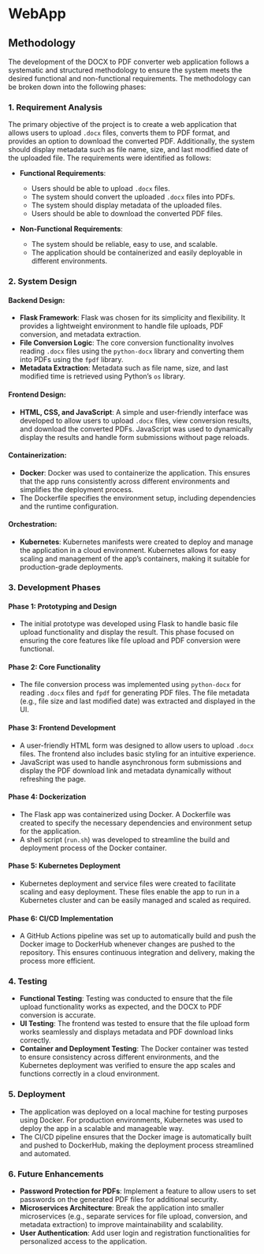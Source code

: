 # WebApp


## **Methodology**

The development of the DOCX to PDF converter web application follows a systematic and structured methodology to ensure the system meets the desired functional and non-functional requirements. The methodology can be broken down into the following phases:

### **1. Requirement Analysis**

The primary objective of the project is to create a web application that allows users to upload `.docx` files, converts them to PDF format, and provides an option to download the converted PDF. Additionally, the system should display metadata such as file name, size, and last modified date of the uploaded file. The requirements were identified as follows:

- **Functional Requirements**:
  - Users should be able to upload `.docx` files.
  - The system should convert the uploaded `.docx` files into PDFs.
  - The system should display metadata of the uploaded files.
  - Users should be able to download the converted PDF files.

- **Non-Functional Requirements**:
  - The system should be reliable, easy to use, and scalable.
  - The application should be containerized and easily deployable in different environments.

### **2. System Design**

#### **Backend Design**:
- **Flask Framework**: Flask was chosen for its simplicity and flexibility. It provides a lightweight environment to handle file uploads, PDF conversion, and metadata extraction.
- **File Conversion Logic**: The core conversion functionality involves reading `.docx` files using the `python-docx` library and converting them into PDFs using the `fpdf` library.
- **Metadata Extraction**: Metadata such as file name, size, and last modified time is retrieved using Python’s `os` library.

#### **Frontend Design**:
- **HTML, CSS, and JavaScript**: A simple and user-friendly interface was developed to allow users to upload `.docx` files, view conversion results, and download the converted PDFs. JavaScript was used to dynamically display the results and handle form submissions without page reloads.

#### **Containerization**:
- **Docker**: Docker was used to containerize the application. This ensures that the app runs consistently across different environments and simplifies the deployment process.
- The Dockerfile specifies the environment setup, including dependencies and the runtime configuration.

#### **Orchestration**:
- **Kubernetes**: Kubernetes manifests were created to deploy and manage the application in a cloud environment. Kubernetes allows for easy scaling and management of the app’s containers, making it suitable for production-grade deployments.

### **3. Development Phases**

#### **Phase 1: Prototyping and Design**
- The initial prototype was developed using Flask to handle basic file upload functionality and display the result. This phase focused on ensuring the core features like file upload and PDF conversion were functional.

#### **Phase 2: Core Functionality**
- The file conversion process was implemented using `python-docx` for reading `.docx` files and `fpdf` for generating PDF files. The file metadata (e.g., file size and last modified date) was extracted and displayed in the UI.

#### **Phase 3: Frontend Development**
- A user-friendly HTML form was designed to allow users to upload `.docx` files. The frontend also includes basic styling for an intuitive experience.
- JavaScript was used to handle asynchronous form submissions and display the PDF download link and metadata dynamically without refreshing the page.

#### **Phase 4: Dockerization**
- The Flask app was containerized using Docker. A Dockerfile was created to specify the necessary dependencies and environment setup for the application.
- A shell script (`run.sh`) was developed to streamline the build and deployment process of the Docker container.

#### **Phase 5: Kubernetes Deployment**
- Kubernetes deployment and service files were created to facilitate scaling and easy deployment. These files enable the app to run in a Kubernetes cluster and can be easily managed and scaled as required.
  
#### **Phase 6: CI/CD Implementation**
- A GitHub Actions pipeline was set up to automatically build and push the Docker image to DockerHub whenever changes are pushed to the repository. This ensures continuous integration and delivery, making the process more efficient.

### **4. Testing**

- **Functional Testing**: Testing was conducted to ensure that the file upload functionality works as expected, and the DOCX to PDF conversion is accurate.
- **UI Testing**: The frontend was tested to ensure that the file upload form works seamlessly and displays metadata and PDF download links correctly.
- **Container and Deployment Testing**: The Docker container was tested to ensure consistency across different environments, and the Kubernetes deployment was verified to ensure the app scales and functions correctly in a cloud environment.

### **5. Deployment**

- The application was deployed on a local machine for testing purposes using Docker. For production environments, Kubernetes was used to deploy the app in a scalable and manageable way.
- The CI/CD pipeline ensures that the Docker image is automatically built and pushed to DockerHub, making the deployment process streamlined and automated.

### **6. Future Enhancements**

- **Password Protection for PDFs**: Implement a feature to allow users to set passwords on the generated PDF files for additional security.
- **Microservices Architecture**: Break the application into smaller microservices (e.g., separate services for file upload, conversion, and metadata extraction) to improve maintainability and scalability.
- **User Authentication**: Add user login and registration functionalities for personalized access to the application.
